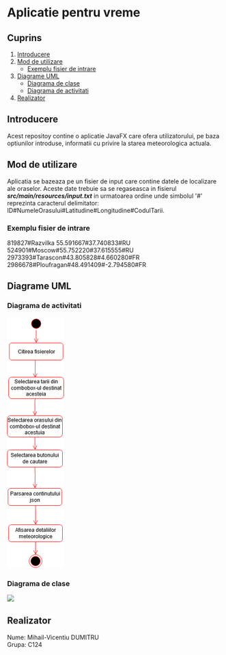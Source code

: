 # Aplicatie pentru vreme


## Cuprins
1. [Introducere](#introducere)
2. [Mod de utilizare](#mod-de-utilizare)
    * [Exemplu fisier de intrare](#exemplu-fisier-de-intrare)
3. [Diagrame UML](#diagrame-uml)
    * [Diagrama de clase](#diagrama-de-clase)
    * [Diagrama de activitati](#diagrama-de-activitati)
4. [Realizator](#autor)

## Introducere
Acest repositoy contine o aplicatie JavaFX care ofera utilizatorului, pe baza optiunilor introduse, informatii cu privire la starea meteorologica actuala.

## Mod de utilizare
Aplicatia se bazeaza pe un fisier de input care contine datele de localizare ale oraselor.
Aceste date trebuie sa se regaseasca in fisierul **_src/main/resources/input.txt_** in urmatoarea ordine unde simbolul '#' reprezinta caracterul delimitator:
ID#NumeleOrasului#Latitudine#Longitudine#CodulTarii.

### Exemplu fisier de intrare
819827#Razvilka	55.591667#37.740833#RU<br/>
524901#Moscow#55.752220#37.615555#RU<br/>
2973393#Tarascon#43.805828#4.660280#FR<br/>
2986678#Ploufragan#48.491409#-2.794580#FR<br/>

## Diagrame UML

### Diagrama de activitati
![](src/main/resources/diagrame_uml/diagrama_activitati.png)

### Diagrama de clase
![](main/src/main/resources/diagrame_uml/diagrama_clase.png)

## Realizator
Nume:	Mihail-Vicentiu DUMITRU<br/>
Grupa:	C124